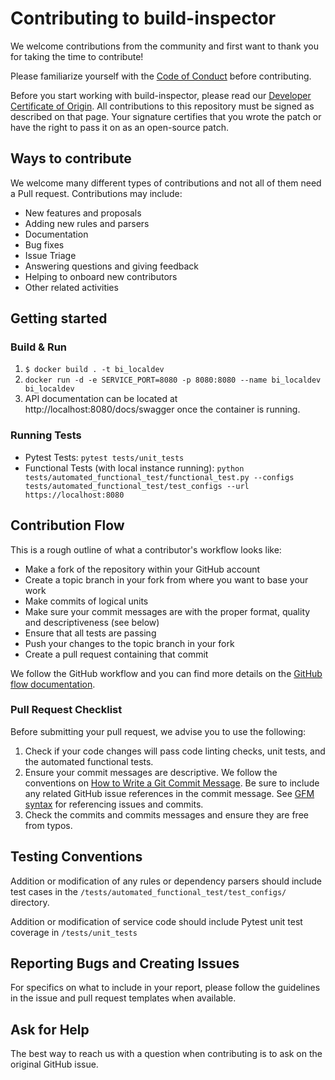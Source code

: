 # Contributing to build-inspector

We welcome contributions from the community and first want to thank you for taking the time to contribute!

Please familiarize yourself with the [Code of Conduct](https://github.com/vmware/.github/blob/main/CODE_OF_CONDUCT.md) before contributing.

Before you start working with build-inspector, please read our [Developer Certificate of Origin](https://cla.vmware.com/dco). All contributions to this repository must be signed as described on that page. Your signature certifies that you wrote the patch or have the right to pass it on as an open-source patch.

## Ways to contribute

We welcome many different types of contributions and not all of them need a Pull request. Contributions may include:

* New features and proposals
* Adding new rules and parsers
* Documentation
* Bug fixes
* Issue Triage
* Answering questions and giving feedback
* Helping to onboard new contributors
* Other related activities

## Getting started

### Build & Run

1. `$ docker build . -t bi_localdev`
2. `docker run -d -e SERVICE_PORT=8080 -p 8080:8080 --name bi_localdev bi_localdev`
3. API documentation can be located at http://localhost:8080/docs/swagger once the container is running.

### Running Tests
* Pytest Tests: `pytest tests/unit_tests`
* Functional Tests (with local instance running): `python tests/automated_functional_test/functional_test.py --configs tests/automated_functional_test/test_configs --url https://localhost:8080`

## Contribution Flow

This is a rough outline of what a contributor's workflow looks like:

* Make a fork of the repository within your GitHub account
* Create a topic branch in your fork from where you want to base your work
* Make commits of logical units
* Make sure your commit messages are with the proper format, quality and descriptiveness (see below)
* Ensure that all tests are passing
* Push your changes to the topic branch in your fork
* Create a pull request containing that commit

We follow the GitHub workflow and you can find more details on the [GitHub flow documentation](https://docs.github.com/en/get-started/quickstart/github-flow).

### Pull Request Checklist

Before submitting your pull request, we advise you to use the following:

1. Check if your code changes will pass code linting checks, unit tests, and the automated functional tests.
2. Ensure your commit messages are descriptive. We follow the conventions on [How to Write a Git Commit Message](http://chris.beams.io/posts/git-commit/). Be sure to include any related GitHub issue references in the commit message. See [GFM syntax](https://guides.github.com/features/mastering-markdown/#GitHub-flavored-markdown) for referencing issues and commits.
3. Check the commits and commits messages and ensure they are free from typos.

## Testing Conventions
Addition or modification of any rules or dependency parsers should include test cases in the `/tests/automated_functional_test/test_configs/` directory.

Addition or modification of service code should include Pytest unit test coverage in `/tests/unit_tests`

## Reporting Bugs and Creating Issues

For specifics on what to include in your report, please follow the guidelines in the issue and pull request templates when available.


## Ask for Help

The best way to reach us with a question when contributing is to ask on the original GitHub issue.